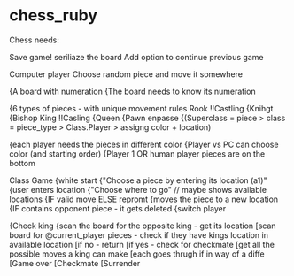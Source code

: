 # chess_ruby

Chess needs:

Save game!
    seriliaze the board
    Add option to continue previous game

Computer player
    Choose random piece and move it somewhere


{A board with numeration
{The board needs to know its numeration

{6 types of pieces - with unique movement rules
Rook
    !!Castling
{Knihgt
{Bishop
King
    !!Casling
{Queen
{Pawn
    enpasse
{(Superclass = piece > class = piece_type > Class.Player > assigng color + location)

{each player needs the pieces in different color
{Player vs PC can choose color (and starting order)
{Player 1 OR human player pieces are on the bottom

Class Game
{white start
{"Choose a piece by entering its location (a1)"
{user enters location
{"Choose where to go" // maybe shows available locations
{IF valid move ELSE repromt
{moves the piece to a new location
{IF contains opponent piece - it gets deleted
{switch player



{Check king
{scan the board for the opposite king - get its location
[scan board for @current_player pieces - check if they have kings location in available location
[if no - return
[if yes - check for checkmate
    [get all the possible moves a king can make
    [each goes thrugh if in way of a diffe
[Game over
    [Checkmate
    [Surrender



    

